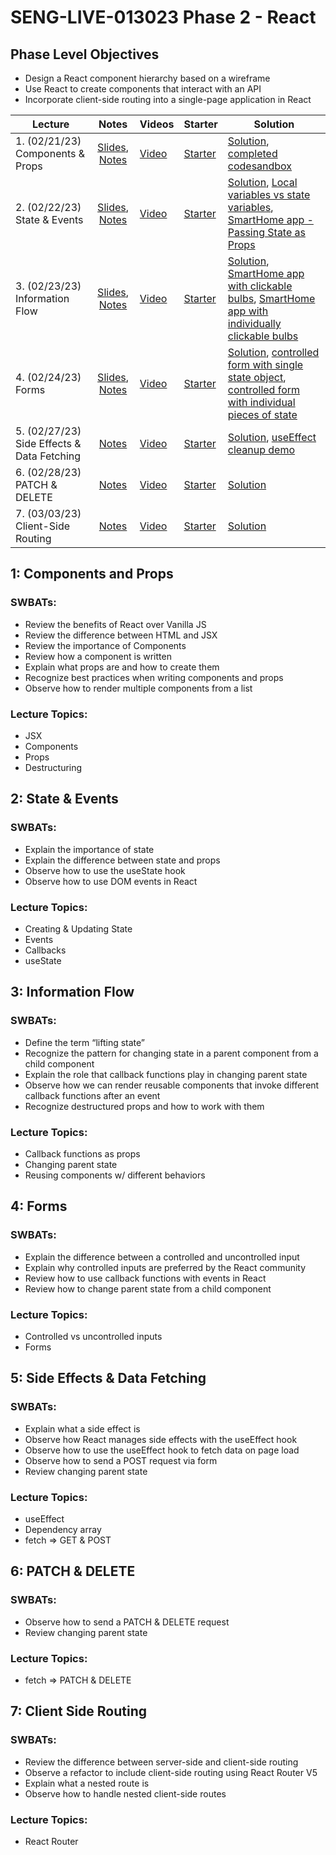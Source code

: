 # SENG-LIVE-013023 Phase 2 - React

## Phase Level Objectives

- Design a React component hierarchy based on a wireframe
- Use React to create components that interact with an API
- Incorporate client-side routing into a single-page application in React


| Lecture | Notes | Videos | Starter | Solution |
| ------- | :---: | ------ | ------- | -------- |
| 1. (02/21/23) Components & Props     |  [Slides](https://raw.githack.com/learn-co-curriculum/SENG-LIVE-013023-Phase-2-React/main/01_components_and_props/assets/export/index.html), [Notes](https://docs.google.com/document/d/1PaEUsoVruIU3pSUOz9jlsfVhxrwB1N7XPYbmak03wKg/edit?usp=sharing)     |  [Video](https://vimeo.com/801023680)      |    [Starter](https://github.com/learn-co-curriculum/SENG-LIVE-013023-Phase-2-React/tree/main/01_components_and_props)     |   [Solution](https://github.com/learn-co-curriculum/SENG-LIVE-013023-Phase-2-React/compare/01_solution?expand=1), [completed codesandbox](https://codesandbox.io/s/components-and-props-demo-end-9ctt7c?file=/src/App.js)        |
| 2. (02/22/23) State & Events     |  [Slides](https://raw.githack.com/learn-co-curriculum/SENG-LIVE-013023-Phase-2-React/main/02_state_and_events/assets/export/index.html), [Notes](https://docs.google.com/document/d/1PaEUsoVruIU3pSUOz9jlsfVhxrwB1N7XPYbmak03wKg/edit?usp=sharing)     |   [Video](https://vimeo.com/801407265)     |    [Starter](https://github.com/learn-co-curriculum/SENG-LIVE-013023-Phase-2-React/tree/main/02_state_and_events)     |    [Solution](https://github.com/learn-co-curriculum/SENG-LIVE-013023-Phase-2-React/compare/02_solution?expand=1), [Local variables vs state variables](https://codesandbox.io/s/counter-state-example-0r8stb?file=/src/App.js), [SmartHome app - Passing State as Props](https://codesandbox.io/s/vigilant-minsky-iiykrb)      |
| 3. (02/23/23) Information Flow     |  [Slides](https://raw.githack.com/learn-co-curriculum/SENG-LIVE-013023-Phase-2-React/main/03_information_flow/assets/export/index.html), [Notes](https://docs.google.com/document/d/1PaEUsoVruIU3pSUOz9jlsfVhxrwB1N7XPYbmak03wKg/edit?usp=sharing)     |  [Video](https://vimeo.com/801771286)      |   [Starter](https://github.com/learn-co-curriculum/SENG-LIVE-013023-Phase-2-React/tree/main/03_information_flow)      |    [Solution](https://github.com/learn-co-curriculum/SENG-LIVE-013023-Phase-2-React/compare/03_solution?expand=1), [SmartHome app with clickable bulbs](https://codesandbox.io/s/smarthome-with-clickable-bulbs-woyctp), [SmartHome app with individually clickable bulbs](https://codesandbox.io/s/smarthome-with-individually-switchable-bulbs-du3hot)      |
| 4. (02/24/23) Forms     |   [Slides](https://raw.githack.com/learn-co-curriculum/SENG-LIVE-013023-Phase-2-React/main/04_react_forms/assets/export/index.html), [Notes](https://docs.google.com/document/d/1PaEUsoVruIU3pSUOz9jlsfVhxrwB1N7XPYbmak03wKg/edit?usp=sharing)    |   [Video](https://vimeo.com/802130398)     |   [Starter](https://github.com/learn-co-curriculum/SENG-LIVE-013023-Phase-2-React/tree/main/04_react_forms)      |  [Solution](#), [controlled form with single state object](https://codesandbox.io/s/controlled-form-with-individual-pieces-of-state-for-refactor-p3nee5?file=/src/App.js), [controlled form with individual pieces of state](https://codesandbox.io/s/controlled-form-with-individual-pieces-of-state-pbjpe4?from-embed)        |
| 5. (02/27/23) Side Effects & Data Fetching     |  [Notes](https://docs.google.com/document/d/1PaEUsoVruIU3pSUOz9jlsfVhxrwB1N7XPYbmak03wKg/edit?usp=sharing)     |   [Video](#)     |   [Starter](#)      |   [Solution](#), [useEffect cleanup demo](https://codesandbox.io/s/useeffect-cleanup-ig17kd?file=/src/Timer.js)       |
| 6. (02/28/23) PATCH & DELETE     |   [Notes](https://docs.google.com/document/d/1PaEUsoVruIU3pSUOz9jlsfVhxrwB1N7XPYbmak03wKg/edit?usp=sharing)    |   [Video](#)     |    [Starter](#)     |   [Solution](#)       |
| 7. (03/03/23) Client-Side Routing     |   [Notes](https://docs.google.com/document/d/1PaEUsoVruIU3pSUOz9jlsfVhxrwB1N7XPYbmak03wKg/edit?usp=sharing)    |    [Video](#)    |   [Starter](#)      |    [Solution](#)      |

## 1: Components and Props
### SWBATs:
- Review the benefits of React over Vanilla JS 
- Review the difference between HTML and JSX
- Review the importance of Components
- Review how a component is written
- Explain what props are and how to create them
- Recognize best practices when writing components and props
- Observe how to render multiple components from a list
### Lecture Topics:
- JSX
- Components
- Props
- Destructuring


## 2: State & Events

### SWBATs:
- Explain the importance of state
- Explain the difference between state and props
- Observe how to use the useState hook
- Observe how to use DOM events in React
### Lecture Topics:
- Creating & Updating State
- Events
- Callbacks
- useState


## 3: Information Flow
### SWBATs:
- Define the term “lifting state”
- Recognize the pattern for changing state in a parent component from a child component
- Explain the role that callback functions play in changing parent state
- Observe how we can render reusable components that invoke different callback functions after an event
- Recognize destructured props and how to work with them
### Lecture Topics:
- Callback functions as props
- Changing parent state
- Reusing components w/ different behaviors

## 4: Forms
### SWBATs:
- Explain the difference between a controlled and uncontrolled input
- Explain why controlled inputs are preferred by the React community
- Review how to use callback functions with events in React
- Review how to change parent state from a child component
### Lecture Topics:
- Controlled vs uncontrolled inputs
- Forms

## 5: Side Effects & Data Fetching

### SWBATs:
- Explain what a side effect is
- Observe how React manages side effects with the useEffect hook
- Observe how to use the useEffect hook to fetch data on page load
- Observe how to send a POST request via form
- Review changing parent state
### Lecture Topics:
- useEffect
- Dependency array
- fetch => GET & POST

## 6: PATCH & DELETE
### SWBATs:
- Observe how to send a PATCH & DELETE request
- Review changing parent state
### Lecture Topics:
- fetch => PATCH & DELETE

## 7: Client Side Routing

### SWBATs:
- Review the difference between server-side and client-side routing
- Observe a refactor to include client-side routing using React Router V5
- Explain what a nested route is
- Observe how to handle nested client-side routes 
### Lecture Topics:
- React Router

